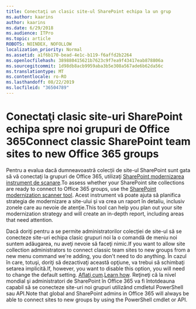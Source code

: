 ```yaml
---
title: Conectaţi un clasic site-ul SharePoint echipa la un grup
ms.author: kaarins
author: kaarins
ms.date: 6/29/2018
ms.audience: ITPro
ms.topic: article
ROBOTS: NOINDEX, NOFOLLOW
localization_priority: Normal
ms.assetid: a1f6b170-bead-4e1c-b119-f6affd2b2264
ms.openlocfilehash: 389880415621b7623c9f7ea9f43417eab878806a
ms.sourcegitcommit: 1d98db8acb9959aba3b5e308a567ade6b62da56c
ms.translationtype: MT
ms.contentlocale: ro-RO
ms.lasthandoff: 08/22/2019
ms.locfileid: "36504789"
---
```

# <a name="connect-classic-sharepoint-team-sites-to-new-office-365-groups"></a><span data-ttu-id="89385-102">Conectaţi clasic site-uri SharePoint echipa spre noi grupuri de Office 365</span><span class="sxs-lookup"><span data-stu-id="89385-102">Connect classic SharePoint team sites to new Office 365 groups</span></span>

<span data-ttu-id="89385-103">Pentru a evalua dacă dumneavoastră colecții de site-ul SharePoint sunt gata să vă conectaţi la grupuri de Office 365, utilizaţi [SharePoint modernizarea instrument de scanare](https://go.microsoft.com/fwlink/?linkid=873066).</span><span class="sxs-lookup"><span data-stu-id="89385-103">To assess whether your SharePoint site collections are ready to connect to Office 365 groups, use the [SharePoint modernization scanner tool](https://go.microsoft.com/fwlink/?linkid=873066).</span></span> <span data-ttu-id="89385-104">Acest instrument vă poate ajuta să planifica strategia de modernizare a site-ului şi va crea un raport în detaliu, inclusiv zonele care au nevoie de atenţie.</span><span class="sxs-lookup"><span data-stu-id="89385-104">This tool can help you plan out your site modernization strategy and will create an in-depth report, including areas that need attention.</span></span>
  
<span data-ttu-id="89385-105">Dacă doriţi pentru a se permite administratorilor colecției de site-ul să se conecteze site-uri echipa clasic grupuri noi la o comandă de meniu noi suntem adăugarea, nu aveţi nevoie să faceţi nimic.</span><span class="sxs-lookup"><span data-stu-id="89385-105">If you want to allow site collection administrators to connect classic team sites to new groups from a new menu command we're adding, you don't need to do anything.</span></span> <span data-ttu-id="89385-106">În cazul în care, totuşi, doriţi să dezactivaţi această opţiune, va trebui să schimbaţi setarea implicită.</span><span class="sxs-lookup"><span data-stu-id="89385-106">If, however, you want to disable this option, you will need to change the default setting.</span></span> <span data-ttu-id="89385-107">[Aflaţi cum](https://go.microsoft.com/fwlink/?linkid=2004316).</span><span class="sxs-lookup"><span data-stu-id="89385-107">[Learn how](https://go.microsoft.com/fwlink/?linkid=2004316).</span></span> <span data-ttu-id="89385-108">Reţineţi că la nivel mondial şi administratori de SharePoint în Office 365 va fi întotdeauna capabil să se conecteze site-uri noi grupuri utilizând cmdletul PowerShell sau API.</span><span class="sxs-lookup"><span data-stu-id="89385-108">Note that global and SharePoint admins in Office 365 will always be able to connect sites to new groups by using the PowerShell cmdlet or API.</span></span>
  

